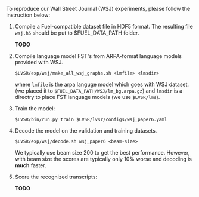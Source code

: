 To reproduce our Wall Street Journal (WSJ) experiments, please follow the instruction below:

1. Compile a Fuel-compatible dataset file in HDF5 format. The resulting file `wsj.h5` 
   should be put to $FUEL_DATA_PATH folder.

   **TODO**

2. Compile language model FST's from ARPA-format language models provided with WSJ.

   `$LVSR/exp/wsj/make_all_wsj_graphs.sh <lmfile> <lmsdir>`
    
   where `lmfile` is the arpa languge model which goes with WSJ dataset. 
   (we placed it to `$FUEL_DATA_PATH/WSJ/lm_bg.arpa.gz`) and `lmsdir` is a 
   directry to place FST language models (we use `$LVSR/lms`).

3. Train the model:

   `$LVSR/bin/run.py train $LVSR/lvsr/configs/wsj_paper6.yaml`

4. Decode the model on the validation and training datasets. 

   `$LVSR/exp/wsj/decode.sh wsj_paper6 <beam-size>`

    We typically use beam size 200 to get the best performance. However, with beam size 
    the scores are typically only 10\% worse and decoding is **much** faster.

5. Score the recognized transcripts:

    **TODO**
